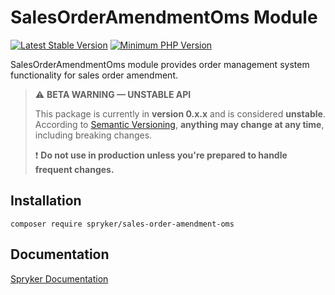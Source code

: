 # SalesOrderAmendmentOms Module
[![Latest Stable Version](https://poser.pugx.org/spryker/sales-order-amendment-oms/v/stable.svg)](https://packagist.org/packages/spryker/sales-order-amendment-oms)
[![Minimum PHP Version](https://img.shields.io/badge/php-%3E%3D%208.2-8892BF.svg)](https://php.net/)

SalesOrderAmendmentOms module provides order management system functionality for sales order amendment.

> ⚠️ **BETA WARNING — UNSTABLE API**
>
> This package is currently in **version 0.x.x** and is considered **unstable**.
> According to [Semantic Versioning](https://semver.org/#spec-item-4), **anything may change at any time**, including breaking changes.
>
> ❗ **Do not use in production unless you're prepared to handle frequent changes.**

## Installation

```
composer require spryker/sales-order-amendment-oms
```

## Documentation

[Spryker Documentation](https://docs.spryker.com)
